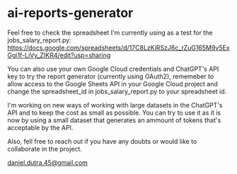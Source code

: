 # ai-reports-generator

Feel free to check the spreadsheet I'm currently using as a test for the jobs_salary_report.py: https://docs.google.com/spreadsheets/d/17C8LzKiRSzJ6c_rZuG165M9v5ExGgi1f-LiVy_ZIKR4/edit?usp=sharing

You can also use your own Google Cloud credentials and ChatGPT's API key to try the report generator (currently using OAuth2), rememeber to allow access to the Google Sheets API in your Google Cloud project and change the spreadsheet_id in jobs_salary_report.py to your spreadsheet id.

I'm working on new ways of working with large datasets in the ChatGPT's API and to keep the cost as small as possible. You can try to use it as it is now by using a small dataset that generates an ammount of tokens that's acceptable by the API.

Also, fell free to reach out if you have any doubts or would like to collaborate in the project.

daniel.dutra.45@gmail.com
